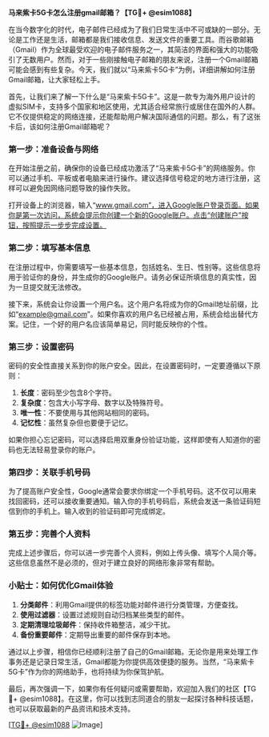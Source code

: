 **马来紫卡5G卡怎么注册gmail邮箱？【TG💪+ @esim1088】**

在当今数字化的时代，电子邮件已经成为了我们日常生活中不可或缺的一部分。无论是工作还是生活，邮箱都是我们接收信息、发送文件的重要工具。而谷歌邮箱（Gmail）作为全球最受欢迎的电子邮件服务之一，其简洁的界面和强大的功能吸引了无数用户。然而，对于一些刚接触电子邮箱的朋友来说，注册一个Gmail邮箱可能会感到有些复杂。今天，我们就以“马来紫卡5G卡”为例，详细讲解如何注册Gmail邮箱，让大家轻松上手。

首先，让我们来了解一下什么是“马来紫卡5G卡”。这是一款专为海外用户设计的虚拟SIM卡，支持多个国家和地区使用，尤其适合经常旅行或居住在国外的人群。它不仅提供稳定的网络连接，还能帮助用户解决国际通信的问题。那么，有了这张卡后，该如何注册Gmail邮箱呢？

### 第一步：准备设备与网络

在开始注册之前，确保你的设备已经成功激活了“马来紫卡5G卡”的网络服务。你可以通过手机、平板或者电脑来进行操作。建议选择信号稳定的地方进行注册，这样可以避免因网络问题导致的操作失败。

打开设备上的浏览器，输入“www.gmail.com”，进入Google账户登录页面。如果你是第一次访问，系统会提示你创建一个新的Google账户。点击“创建账户”按钮，按照提示一步步完成设置。

### 第二步：填写基本信息

在注册过程中，你需要填写一些基本信息，包括姓名、生日、性别等。这些信息将用于验证你的身份，并生成你的Google账户。请务必保证所填信息的真实性，因为一旦提交就无法修改。

接下来，系统会让你设置一个用户名。这个用户名将成为你的Gmail地址前缀，比如“example@gmail.com”。如果你喜欢的用户名已经被占用，系统会给出替代方案。记住，一个好的用户名应该简单易记，同时能反映你的个性。

### 第三步：设置密码

密码的安全性直接关系到你的账户安全。因此，在设置密码时，一定要遵循以下原则：

1. **长度**：密码至少包含8个字符。
2. **复杂度**：包含大小写字母、数字以及特殊符号。
3. **唯一性**：不要使用与其他网站相同的密码。
4. **记忆性**：虽然复杂但也要便于记忆。

如果你担心忘记密码，可以选择启用双重身份验证功能，这样即使有人知道你的密码也无法轻易登录你的账户。

### 第四步：关联手机号码

为了提高账户安全性，Google通常会要求你绑定一个手机号码。这不仅可以用来找回密码，还可以接收重要通知。输入你的手机号码后，系统会发送一条验证码短信到你的手机上。输入收到的验证码即可完成绑定。

### 第五步：完善个人资料

完成上述步骤后，你可以进一步完善个人资料，例如上传头像、填写个人简介等。这些信息虽然不是必须的，但对于建立良好的网络形象非常有帮助。

### 小贴士：如何优化Gmail体验

1. **分类邮件**：利用Gmail提供的标签功能对邮件进行分类管理，方便查找。
2. **使用过滤器**：设置过滤规则自动归档某些类型的邮件。
3. **定期清理垃圾邮件**：保持收件箱整洁，减少干扰。
4. **备份重要邮件**：定期导出重要的邮件保存到本地。

通过以上步骤，相信你已经顺利注册了自己的Gmail邮箱。无论你是用来处理工作事务还是记录日常生活，Gmail都能为你提供高效便捷的服务。当然，“马来紫卡5G卡”作为你的网络助手，也将持续为你保驾护航。

最后，再次强调一下，如果你有任何疑问或需要帮助，欢迎加入我们的社区【TG💪+ @esim1088】。在这里，你可以找到志同道合的朋友一起探讨各种科技话题，也可以获取最新的产品资讯和技术支持。

[[TG💪+ @esim1088](https://t.me/s/esim1088) ![Image](https://i.postimg.cc/4NQfJmqS/Snipaste-2025-05-13-00-14-12.png)]
